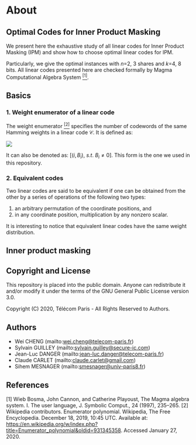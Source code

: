 
# About

## Optimal Codes for Inner Product Masking

We present here the exhaustive study of all linear codes for Inner Product Masking (IPM) and show how to choose optimal linear codes for IPM. 

Particularly, we give the optimal instances with *n*=2, 3 shares and *k*=4, 8 bits. All linear codes presented here are checked formally by Magma Computational Algebra System [<sup>[1]</sup>](http://magma.maths.usyd.edu.au/magma/).

## Basics

### 1. Weight enumerator of a linear code

The weight enumerator [<sup>[2]</sup>](https://en.wikipedia.org/wiki/Enumerator_polynomial) specifies the number of codewords of the same Hamming weights in a linear code $\mathcal{C}$. It is defined as:

<img src="http://latex.codecogs.com/gif.latex?W_\mathcal{C}(X, Y) = \sum_{i=0}^n B_iX^{n-i}Y^i" />

It can also be denoted as: $[ (i, B_i), ~s.t. ~B_i\neq 0]$. This form is the one we used in this repository.

### 2. Equivalent codes

Two linear codes are said to be equivalent if one can be obtained from the other by a series of operations of the following two types:

1) an arbitrary permutation of the coordinate positions, and
2) in any coordinate position, multiplication by any nonzero scalar.

It is interesting to notice that equivalent linear codes have the same weight distribution.

## Inner product masking

## Copyright and License

This repository is placed into the public domain. Anyone can redistribute it and/or modify it under the terms of the GNU General Public License version 3.0.

Copyright (C) 2020, Télécom Paris - All Rights Reserved to Authors.

## Authors
- Wei CHENG (mailto:wei.cheng@telecom-paris.fr)
- Sylvain GUILLEY (mailto:sylvain.guilley@secure-ic.com)
- Jean-Luc DANGER (mailto:jean-luc.danger@telecom-paris.fr)
- Claude CARLET (mailto:claude.carlet@gmail.com)
- Sihem MESNAGER (mailto:smesnager@univ-paris8.fr)


## References
[1] Wieb Bosma, John Cannon, and Catherine Playoust, The Magma algebra system. I. The user language, J. Symbolic Comput., 24 (1997), 235–265.
[2] Wikipedia contributors. Enumerator polynomial. Wikipedia, The Free Encyclopedia. December 18, 2019, 10:45 UTC. Available at: https://en.wikipedia.org/w/index.php?title=Enumerator_polynomial&oldid=931345358. Accessed January 27, 2020.
